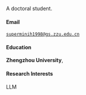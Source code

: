 

A doctoral student.

#### Email  
<code>superminih1998@gs.zzu.edu.cn</code>  

#### Education  
**Zhengzhou University**,    

#### Research Interests  
LLM
